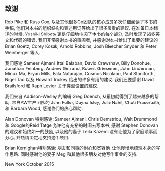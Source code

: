 ## 致谢

Rob Pike 和 Russ Cox, 以及其他很多Go团队的核心成员多次仔细阅读了本书的手稿,
他们对本书的组织结构和表述用词等给出了很多宝贵的建议. 在准备日本翻译的时候,
Yoshiki Shibata 更是仔细地审阅了本书的每个部分, 及时发现了诸多英文和代码的错误.
我们非常感谢本书的审阅者, 并感谢对本书给出了重要的建议的 Brian Goetz, Corey Kosak,
Arnold Robbins, Josh Bleecher Snyder 和 Peter Weinberger 等人.

我们感谢 Sameer Ajmani, Ittai Balaban, David Crawshaw, Billy Donohue, Jonathan Feinberg, Andrew Gerrand,
Robert Griesemer, John Linderman, Minux Ma, Bryan Mills, Bala Natarajan, Cosmos Nicolaou, Paul Staniforth, Nigel Tao
以及 Howard Trickey 给出的许多有用的建议.
我们还要感谢 David Brailsford 和 Raph Levien 关于类型设置的建议.

我们来自 Addison-Wesley 的编辑 Greg Doench, 从最初就得到了越来越多的帮助.
来自AW生产团队的 John Fuller, Dayna Isley, Julie Nahil, Chuti Prasertsith, 和 Barbara Wood,
感谢你们的热心帮助.

Alan Donovan 特别感谢: Sameer Ajmani, Chris Demetriou, Walt Drummond 和 Google的Reid Tatge 允许他有充裕的时间去写本书;
感谢 Stephen Donovan 的建议和始终如一的鼓励, 以及他的妻子 Leila Kazemi 没有让他为了家庭琐事而分心, 并热情坚定地支持这个项目.

Brian Kernighan特别感谢: 朋友和同事的耐心和宽容他, 让他慢慢地梳理本身的写作思路.
同时感谢他的妻子 Meg 和其他很多朋友对他写作事业的支持.

New York
October 2015

